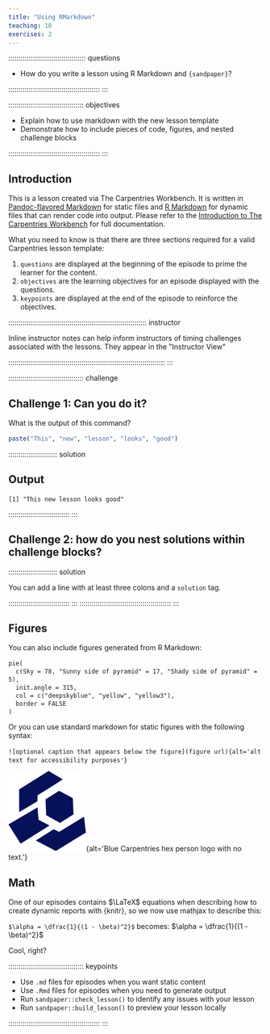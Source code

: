 ```yaml
---
title: "Using RMarkdown"
teaching: 10
exercises: 2
---
```


:::::::::::::::::::::::::::::::::::::: questions

- How do you write a lesson using R Markdown and `{sandpaper}`?

:::::::::::::::::::::::::::::::::::::::::::::
:::

::::::::::::::::::::::::::::::::::::: objectives

- Explain how to use markdown with the new lesson template
- Demonstrate how to include pieces of code, figures, and nested challenge blocks

:::::::::::::::::::::::::::::::::::::::::::::
:::

## Introduction

This is a lesson created via The Carpentries Workbench. It is written in [Pandoc-flavored Markdown](https://pandoc.org/MANUAL.txt) for static files and [R Markdown][r-markdown] for dynamic files that can render code into output. Please refer to the [Introduction to The Carpentries Workbench](https://carpentries.github.io/sandpaper-docs/) for full documentation.

What you need to know is that there are three sections required for a valid Carpentries lesson template:

 1. `questions` are displayed at the beginning of the episode to prime the learner for the content.
 2. `objectives` are the learning objectives for an episode displayed with the questions.
 3. `keypoints` are displayed at the end of the episode to reinforce the objectives.

:::::::::::::::::::::::::::::::::::::::::::::::::::::::::::::::::::: instructor

Inline instructor notes can help inform instructors of timing challenges associated with the lessons. They appear in the "Instructor View"

:::::::::::::::::::::::::::::::::::::::::::::::::::::::::::::::::::::::::::::
:::

::::::::::::::::::::::::::::::::::::: challenge

## Challenge 1: Can you do it?

What is the output of this command?

```r
paste("This", "new", "lesson", "looks", "good")
```

:::::::::::::::::::::::: solution

## Output

```output
[1] "This new lesson looks good"
```

::::::::::::::::::::::::::::::
:::


## Challenge 2: how do you nest solutions within challenge blocks?

:::::::::::::::::::::::: solution

You can add a line with at least three colons and a `solution` tag.

::::::::::::::::::::::::::::::
:::
:::::::::::::::::::::::::::::::::::::::::::::
:::

## Figures

You can also include figures generated from R Markdown:

```{r pyramid, fig.alt = "pie chart illusion of a pyramid", fig.cap = "Sun arise each and every morning"}
pie(
  c(Sky = 78, "Sunny side of pyramid" = 17, "Shady side of pyramid" = 5),
  init.angle = 315,
  col = c("deepskyblue", "yellow", "yellow3"),
  border = FALSE
)
```

Or you can use standard markdown for static figures with the following syntax:

`![optional caption that appears below the figure](figure url){alt='alt text for accessibility purposes'}`

![You belong in The Carpentries!](https://raw.githubusercontent.com/carpentries/logo/master/Badge_Carpentries.svg){alt='Blue Carpentries hex person logo with no text.'}

## Math

One of our episodes contains $\LaTeX$ equations when describing how to create dynamic reports with {knitr}, so we now use mathjax to describe this:

`$\alpha = \dfrac{1}{(1 - \beta)^2}$` becomes: $\alpha = \dfrac{1}{(1 - \beta)^2}$

Cool, right?

::::::::::::::::::::::::::::::::::::: keypoints

- Use `.md` files for episodes when you want static content
- Use `.Rmd` files for episodes when you need to generate output
- Run `sandpaper::check_lesson()` to identify any issues with your lesson
- Run `sandpaper::build_lesson()` to preview your lesson locally

:::::::::::::::::::::::::::::::::::::::::::::
:::

[r-markdown]: https://rmarkdown.rstudio.com/
